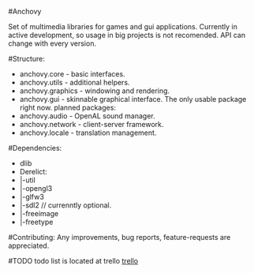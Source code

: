 #Anchovy

Set of multimedia libraries for games and gui applications.
Currently in active development, so usage in big projects is not recomended.
API can change with every version.

#Structure:
* anchovy.core - basic interfaces.
* anchovy.utils - additional helpers.
* anchovy.graphics - windowing and rendering. 
* anchovy.gui - skinnable graphical interface. The only usable package right now.
planned packages:
* anchovy.audio - OpenAL sound manager.
* anchovy.network - client-server framework.
* anchovy.locale - translation management.

#Dependencies:
* dlib
* Derelict:
* |-util
* |-opengl3
* |-glfw3
* |-sdl2 // currenntly optional.
* |-freeimage
* |-freetype

#Contributing:
Any improvements, bug reports, feature-requests are appreciated.

#TODO
todo list is located at trello [trello](https://trello.com/board/anchovy/51c5d5e99f73cd373e00105a)